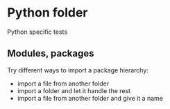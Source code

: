 

# Python folder

Python specific tests

## Modules, packages

Try different ways to import a package hierarchy:

- import a file from another folder
- import a folder and let it handle the rest
- import a file from another folder and give it a name
